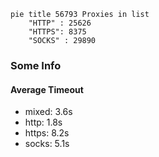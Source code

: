 
```mermaid
pie title 56793 Proxies in list
    "HTTP" : 25626
    "HTTPS": 8375
    "SOCKS" : 29890
```

### Some Info
#### Average Timeout

- mixed: 3.6s
- http: 1.8s
- https: 8.2s
- socks: 5.1s